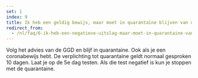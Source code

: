 ```yaml
---
set: 1
index: 9
title: Ik heb een geldig bewijs, maar moet in quarantaine blijven van de GGD. Wat nu? 
redirect_from: 
  - /nl/faq/6-ik-heb-een-negatieve-uitslag-maar-moet-in-quarantaine-van-ggd
---
```

Volg het advies van de GGD en blijf in quarantaine. Ook als je een coronabewijs hebt. De verplichting tot quarantaine geldt normaal gesproken 10 dagen. Laat je op de 5e dag testen. Als die test negatief is kun je stoppen met de quarantaine.
